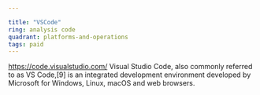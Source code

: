 ```yaml
---

title: "VSCode"
ring: analysis code
quadrant: platforms-and-operations
tags: paid
---
```

https://code.visualstudio.com/
Visual Studio Code, also commonly referred to as VS Code,[9] is an integrated development environment developed by Microsoft for Windows, Linux, macOS and web browsers.
